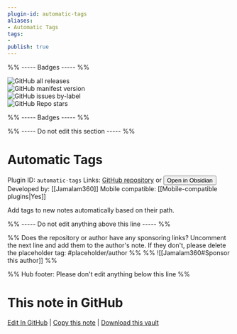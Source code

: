 ```yaml
---
plugin-id: automatic-tags
aliases:
- Automatic Tags
tags: 
- 
publish: true
---
```


%% ----- Badges ----- %%

![GitHub all releases](https://img.shields.io/github/downloads/Jamalam360/obsidian-automatic-tags/total?color=573E7A&logo=github&style=for-the-badge)   
![GitHub manifest version](https://img.shields.io/github/manifest-json/v/Jamalam360/obsidian-automatic-tags?color=573E7A&logo=github&style=for-the-badge)   
![GitHub issues by-label](https://img.shields.io/github/issues/Jamalam360/obsidian-automatic-tags/help%20wanted?color=573E7A&logo=github&style=for-the-badge)   
![GitHub Repo stars](https://img.shields.io/github/stars/Jamalam360/obsidian-automatic-tags?color=573E7A&logo=github&style=for-the-badge)

%% ----- Badges ----- %%

%% ----- Do not edit this section ----- %%

# Automatic Tags

Plugin ID: `automatic-tags`
Links: [GitHub repository](https://github.com/Jamalam360/obsidian-automatic-tags) or [<button id=HH>Open in Obsidian</button>](obsidian://show-plugin?id=automatic-tags)
Developed by: [[Jamalam360]]
Mobile compatible: [[Mobile-compatible plugins|Yes]]

Add tags to new notes automatically based on their path.

%% ----- Do not edit anything above this line ----- %% 

%% Does the repository or author have any sponsoring links? Uncomment the next line and add them to the author's note. If they don't, please delete the placeholder tag: #placeholder/author %%
%% ![[Jamalam360#Sponsor this author]] %%

%% Hub footer: Please don't edit anything below this line %%

# This note in GitHub

<span class="git-footer">[Edit In GitHub](https://github.dev/obsidian-community/obsidian-hub/blob/main/02%20-%20Community%20Expansions/02.05%20All%20Community%20Expansions/Plugins/automatic-tags.md "git-hub-edit-note") | [Copy this note](https://raw.githubusercontent.com/obsidian-community/obsidian-hub/main/02%20-%20Community%20Expansions/02.05%20All%20Community%20Expansions/Plugins/automatic-tags.md "git-hub-copy-note") | [Download this vault](https://github.com/obsidian-community/obsidian-hub/archive/refs/heads/main.zip "git-hub-download-vault") </span>
